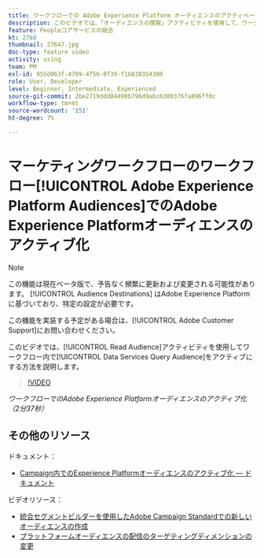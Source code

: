 ```yaml
---
title: ワークフローでの Adobe Experience Platform オーディエンスのアクティベーション
description: このビデオでは、「オーディエンスの閲覧」アクティビティを使用して、ワークフロー内でデータサービスクエリオーディエンスを有効化する方法を説明します。
feature: Peopleコアサービスの統合
kt: 2760
thumbnail: 27647.jpg
doc-type: feature video
activity: using
team: PM
exl-id: 955d063f-4709-4f56-8f39-f1b838354300
role: User, Developer
level: Beginner, Intermediate, Experienced
source-git-commit: 2be2719ddd84490b796d9abc6300376fa896ff0c
workflow-type: tm+mt
source-wordcount: '151'
ht-degree: 7%

---
```


# マーケティングワークフローのワークフロー[!UICONTROL Adobe Experience Platform Audiences]でのAdobe Experience Platformオーディエンスのアクティブ化

>[!NOTE]
>
>この機能は現在ベータ版で、予告なく頻繁に更新および変更される可能性があります。 [!UICONTROL Audience Destinations] はAdobe Experience Platformに基づいており、特定の設定が必要です。
>
>この機能を実装する予定がある場合は、[!UICONTROL Adobe Customer Support]にお問い合わせください。

このビデオでは、[!UICONTROL Read Audience]アクティビティを使用してワークフロー内で[!UICONTROL Data Services Query Audience]をアクティブにする方法を説明します。

>[!VIDEO](https://video.tv.adobe.com/v/27647?quality=12)

*ワークフローでのAdobe Experience Platformオーディエンスのアクティブ化（2分37秒）*

## その他のリソース

ドキュメント：

* [Campaign内でのExperience Platformオーディエンスのアクティブ化 — ドキュメント](https://docs.adobe.com/content/help/en/campaign-standard/using/profiles-and-audiences/working-with-adobe-experience-platform/aep-about-audience-destinations-service.html)

ビデオリソース：

* [統合セグメントビルダーを使用したAdobe Campaign Standardでの新しいオーディエンスの作成](/help/profiles-and-audiences/audience-destinations/creating-audiences-using-segment-builder.md)
* [プラットフォームオーディエンスの配信のターゲティングディメンションの変更](/help/profiles-and-audiences/audience-destinations/changing-targeting-dimension.md)
